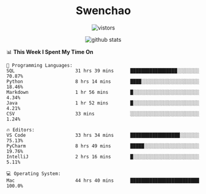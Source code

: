 <h1 align="center">Swenchao</h3>

<p align="center">
  <img src="https://visitor-badge.glitch.me/badge?page_id=Swenchao" alt="vistors" />
</p>

<p align="center">
  <img src="https://github-readme-stats.vercel.app/api?username=Swenchao&count_private=true&show_icons=true&theme=vue-dark&hide_title=true" alt="github stats" />
</p>

<!--START_SECTION:waka-->
📊 **This Week I Spent My Time On** 

```text
💬 Programming Languages: 
SQL                      31 hrs 39 mins      █████████████████░░░░░░░░   70.87% 
Python                   8 hrs 14 mins       ████░░░░░░░░░░░░░░░░░░░░░   18.46% 
Markdown                 1 hr 56 mins        █░░░░░░░░░░░░░░░░░░░░░░░░   4.34% 
Java                     1 hr 52 mins        █░░░░░░░░░░░░░░░░░░░░░░░░   4.21% 
CSV                      33 mins             ░░░░░░░░░░░░░░░░░░░░░░░░░   1.24%

🔥 Editors: 
VS Code                  33 hrs 34 mins      ██████████████████░░░░░░░   75.13% 
PyCharm                  8 hrs 49 mins       █████░░░░░░░░░░░░░░░░░░░░   19.76% 
IntelliJ                 2 hrs 16 mins       █░░░░░░░░░░░░░░░░░░░░░░░░   5.11%

💻 Operating System: 
Mac                      44 hrs 40 mins      █████████████████████████   100.0%

```


<!--END_SECTION:waka-->
